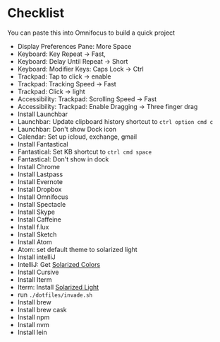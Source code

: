 # Checklist

You can paste this into Omnifocus to build a quick project

- Display Preferences Pane: More Space
- Keyboard: Key Repeat -> Fast,
- Keyboard: Delay Until Repeat -> Short
- Keyboard: Modifier Keys: Caps Lock -> Ctrl
- Trackpad: Tap to click -> enable
- Trackpad: Tracking Speed -> Fast
- Trackpad: Click -> light
- Accessibility: Trackpad: Scrolling Speed -> Fast
- Accessibility: Trackpad: Enable Dragging -> Three finger drag
- Install Launchbar
- Launchbar: Update clipboard history shortcut to `ctrl option cmd c`
- Launchbar: Don't show Dock icon
- Calendar: Set up icloud, exchange, gmail
- Install Fantastical
- Fantastical: Set KB shortcut to `ctrl cmd space`
- Fantastical: Don't show in dock
- Install Chrome
- Install Lastpass
- Install Evernote
- Install Dropbox
- Install Omnifocus
- Install Spectacle
- Install Skype
- Install Caffeine
- Install f.lux
- Install Sketch
- Install Atom
- Atom: set default theme to solarized light
- Install intelliJ
- IntelliJ: Get [Solarized Colors](https://github.com/jkaving/intellij-colors-solarized)
- Install Cursive
- Install Iterm
- Iterm: Install [Solarized Light](https://github.com/altercation/solarized/tree/master/iterm2-colors-solarized)
- run `./dotfiles/invade.sh`
- Install brew
- Install brew cask
- Install npm
- Install nvm
- Install lein
